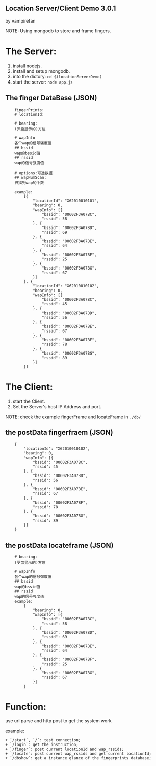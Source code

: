 Location Server/Client Demo 3.0.1
-----------------------------
by vampirefan

NOTE: Using mongodb to store and frame fingers.

# The Server:
1. install nodejs.
2. install and setup mongodb.
3. into the dictory: `cd $(locationServerDemo)`
4. start the server: `node app.js`

## The finger DataBase (JSON)

        fingerPrints:
        # locationId: 

        # bearing:
        (罗盘显示的)方位

        # wapInfo
        各个wap的信号强度值
        ## bssid
        wap的bssid值
        ## rssid
        wap的信号强度值

        # options:可选数据
        ## wapNumScan:
        扫描到wap的个数

        example:
            [{
                "locationId": "X62010010101",
                "bearing": 0,
                "wapInfo": [{
                    "bssid": "00602F3A07BC",
                    "rssid": 58
                }, {
                    "bssid": "00602F3A07BD",
                    "rssid": 69
                }, {
                    "bssid": "00602F3A07BE",
                    "rssid": 64
                }, {
                    "bssid": "00602F3A07BF",
                    "rssid": 25
                }, {
                    "bssid": "00602F3A07BG",
                    "rssid": 67
                }]
            }, {
                "locationId": "X62010010102",
                "bearing": 0,
                "wapInfo": [{
                    "bssid": "00602F3A07BC",
                    "rssid": 45
                }, {
                    "bssid": "00602F3A07BD",
                    "rssid": 56
                }, {
                    "bssid": "00602F3A07BE",
                    "rssid": 67
                }, {
                    "bssid": "00602F3A07BF",
                    "rssid": 78
                }, {
                    "bssid": "00602F3A07BG",
                    "rssid": 89
                }]
            }]

# The Client:
1. start the Client.
2. Set the Server's host IP Address and port.

NOTE: check the example fingerFrame and locateFrame in `./db/`

## the postData fingerfraem (JSON)

        {
            "locationId": "X62010010102",
            "bearing": 0,
            "wapInfo": [{
                "bssid": "00602F3A07BC",
                "rssid": 45
            }, {
                "bssid": "00602F3A07BD",
                "rssid": 56
            }, {
                "bssid": "00602F3A07BE",
                "rssid": 67
            }, {
                "bssid": "00602F3A07BF",
                "rssid": 78
            }, {
                "bssid": "00602F3A07BG",
                "rssid": 89
            }]
        }

## the postData locateframe (JSON)

        # bearing:
        (罗盘显示的)方位

        # wapInfo
        各个wap的信号强度值
        ## bssid
        wap的bssid值
        ## rssid
        wap的信号强度值
        example: 
            {
                "bearing": 0,
                "wapInfo": [{
                    "bssid": "00602F3A07BC",
                    "rssid": 58
                }, {
                    "bssid": "00602F3A07BD",
                    "rssid": 69
                }, {
                    "bssid": "00602F3A07BE",
                    "rssid": 64
                }, {
                    "bssid": "00602F3A07BF",
                    "rssid": 25
                }, {
                    "bssid": "00602F3A07BG",
                    "rssid": 67
                }]
            }


# Function:
use url parse and http post to get the system work    

example:

    + `/start`, `/`: test connection;
    + `/login`: get the instruction;
    + `/finger`: post current locationId and wap_rssids;
    + `/locate`: post current wap_rssids and get current locationId;
    + `/dbshow`: get a instance glance of the fingerprints database;
